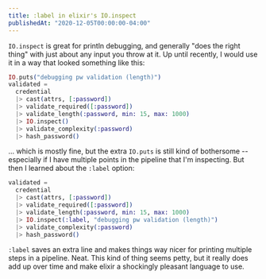 ```yaml
---
title: :label in elixir's IO.inspect
publishedAt: "2020-12-05T00:00:00-04:00"
---
```


`IO.inspect` is great for println debugging, and generally "does the right thing" with just about any input you throw at
it.  Up until recently, I would use it in a way that looked something like this:

```elixir
IO.puts("debugging pw validation (length)")
validated =
  credential
  |> cast(attrs, [:password])
  |> validate_required([:password])
  |> validate_length(:password, min: 15, max: 1000)
  |> IO.inspect()
  |> validate_complexity(:password)
  |> hash_password()
```

... which is mostly fine, but the extra `IO.puts` is still kind of bothersome -- especially if I have multiple points in
the pipeline that I'm inspecting.  But then I learned about the `:label` option:

```elixir
validated =
  credential
  |> cast(attrs, [:password])
  |> validate_required([:password])
  |> validate_length(:password, min: 15, max: 1000)
  |> IO.inspect(:label, "debugging pw validation (length)")
  |> validate_complexity(:password)
  |> hash_password()
```

`:label` saves an extra line and makes things way nicer for printing multiple steps in a pipeline.  Neat.  This kind of
thing seems petty, but it really does add up over time and make elixir a shockingly pleasant language to use.
